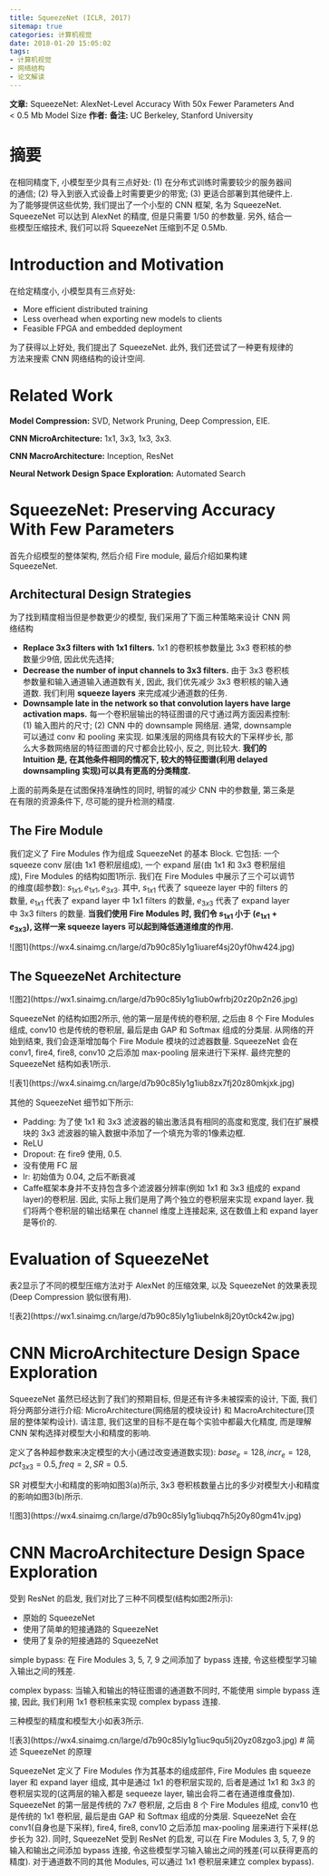 ```yaml
---
title: SqueezeNet (ICLR, 2017)
sitemap: true
categories: 计算机视觉
date: 2018-01-20 15:05:02
tags:
- 计算机视觉
- 网络结构
- 论文解读
---
```



**文章:** SqueezeNet: AlexNet-Level Accuracy With 50x Fewer Parameters And < 0.5 Mb Model Size
**作者:**
**备注:** UC Berkeley, Stanford University

# 摘要

在相同精度下, 小模型至少具有三点好处: (1) 在分布式训练时需要较少的服务器间的通信; (2) 导入到嵌入式设备上时需要更少的带宽; (3) 更适合部署到其他硬件上. 为了能够提供这些优势, 我们提出了一个小型的 CNN 框架, 名为 SqueezeNet. SqueezeNet 可以达到 AlexNet 的精度, 但是只需要 1/50 的参数量. 另外, 结合一些模型压缩技术, 我们可以将 SqueezeNet 压缩到不足 0.5Mb.

# Introduction and Motivation

在给定精度小, 小模型具有三点好处:
- More efficient distributed training
- Less overhead when exporting new models to clients
- Feasible FPGA and embedded deployment

为了获得以上好处, 我们提出了 SqueezeNet. 此外, 我们还尝试了一种更有规律的方法来搜索 CNN 网络结构的设计空间.

# Related Work

**Model Compression:** SVD, Network Pruning, Deep Compression, EIE.

**CNN MicroArchitecture:** 1x1, 3x3, 1x3, 3x3.

**CNN MacroArchitecture:** Inception, ResNet

**Neural Network Design Space Exploration:** Automated Search

# SqueezeNet: Preserving Accuracy With Few Parameters

首先介绍模型的整体架构, 然后介绍 Fire module, 最后介绍如果构建 SqueezeNet.

## Architectural Design Strategies

为了找到精度相当但是参数更少的模型, 我们采用了下面三种策略来设计 CNN 网络结构
- **Replace 3x3 filters with 1x1 filters.** 1x1 的卷积核参数量比 3x3 卷积核的参数量少9倍, 因此优先选择;
- **Decrease the number of input channels to 3x3 filters.** 由于 3x3 卷积核参数量和输入通道输入通道数有关, 因此, 我们优先减少 3x3 卷积核的输入通道数. 我们利用 **squeeze layers** 来完成减少通道数的任务.
- **Downsample late in the network so that convolution layers have large activation maps.** 每一个卷积层输出的特征图谱的尺寸通过两方面因素控制: (1) 输入图片的尺寸; (2) CNN 中的 downsample 网络层. 通常, downsample 可以通过 conv 和 pooling 来实现. 如果浅层的网络具有较大的下采样步长, 那么大多数网络层的特征图谱的尺寸都会比较小, 反之, 则比较大. **我们的 Intuition 是, 在其他条件相同的情况下, 较大的特征图谱(利用 delayed downsampling 实现)可以具有更高的分类精度.**

上面的前两条是在试图保持准确性的同时, 明智的减少 CNN 中的参数量, 第三条是在有限的资源条件下, 尽可能的提升检测的精度.

## The Fire Module

我们定义了 Fire Modules 作为组成 SqueezeNet 的基本 Block. 它包括: 一个 squeeze conv 层(由 1x1 卷积层组成), 一个 expand 层(由 1x1 和 3x3 卷积层组成), Fire Modules 的结构如图1所示. 我们在 Fire Modules 中展示了三个可以调节的维度(超参数): $s_{1x1}, e_{1x1}, e_{3x3}$. 其中, $s_{1x1}$ 代表了 squeeze layer 中的 filters 的数量, $e_{1x1}$ 代表了 expand layer 中 1x1 filters 的数量, $e_{3x3}$ 代表了 expand layer 中 3x3 filters 的数量. **当我们使用 Fire Modules 时, 我们令 $s_{1x1}$ 小于 $(e_{1x1} + e_{3x3})$, 这样一来 squeeze layers 可以起到降低通道维度的作用.**

<div style="width: 550px; margin: auto">![图1](https://wx4.sinaimg.cn/large/d7b90c85ly1g1iuaref4sj20yf0hw424.jpg)

## The SqueezeNet Architecture

<div style="width: 550px; margin: auto">![图2](https://wx1.sinaimg.cn/large/d7b90c85ly1g1iub0wfrbj20z20p2n26.jpg)

SqueezeNet 的结构如图2所示, 他的第一层是传统的卷积层, 之后由 8 个 Fire Modules 组成, conv10 也是传统的卷积层, 最后是由 GAP 和 Softmax 组成的分类层. 从网络的开始到结束, 我们会逐渐增加每个 Fire Module 模块的过滤器数量. SqueezeNet 会在 conv1, fire4, fire8, conv10 之后添加 max-pooling 层来进行下采样. 最终完整的 SqueezeNet 结构如表1所示.

<div style="width: 550px; margin: auto">![表1](https://wx4.sinaimg.cn/large/d7b90c85ly1g1iub8zx7fj20z80mkjxk.jpg)

其他的 SqueezeNet 细节如下所示:
- Padding: 为了使 1x1 和 3x3 滤波器的输出激活具有相同的高度和宽度, 我们在扩展模块的 3x3 滤波器的输入数据中添加了一个填充为零的1像素边框.
- ReLU
- Dropout: 在 fire9 使用, 0.5.
- 没有使用 FC 层
- lr: 初始值为 0.04, 之后不断衰减
- Caffe框架本身并不支持包含多个滤波器分辨率(例如 1x1 和 3x3 组成的 expand layer)的卷积层. 因此, 实际上我们是用了两个独立的卷积层来实现 expand layer. 我们将两个卷积层的输出结果在 channel 维度上连接起来, 这在数值上和 expand layer 是等价的.

# Evaluation of SqueezeNet


表2显示了不同的模型压缩方法对于 AlexNet 的压缩效果, 以及 SqueezeNet 的效果表现(Deep Compression 貌似很有用).
<div style="width: 550px; margin: auto">![表2](https://wx1.sinaimg.cn/large/d7b90c85ly1g1iubelnk8j20yt0ck42w.jpg)

# CNN MicroArchitecture Design Space Exploration

SqueezeNet 虽然已经达到了我们的预期目标, 但是还有许多未被探索的设计, 下面, 我们将分两部分进行介绍: MicroArchitecture(网络层的模块设计) 和 MacroArchitecture(顶层的整体架构设计).
请注意, 我们这里的目标不是在每个实验中都最大化精度, 而是理解 CNN 架构选择对模型大小和精度的影响.

定义了各种超参数来决定模型的大小(通过改变通道数实现): $base_e = 128, incr_e = 128, pct_{3x3} = 0.5, freq = 2, SR = 0.5$.

SR 对模型大小和精度的影响如图3(a)所示, 3x3 卷积核数量占比的多少对模型大小和精度的影响如图3(b)所示.

<div style="width: 550px; margin: auto">![图3](https://wx4.sinaimg.cn/large/d7b90c85ly1g1iubqq7h5j20y80gm41v.jpg)

# CNN MacroArchitecture Design Space Exploration

受到 ResNet 的启发, 我们对比了三种不同模型(结构如图2所示):
- 原始的 SqueezeNet
- 使用了简单的短接通路的 SqueezeNet
- 使用了复杂的短接通路的 SqueezeNet

simple bypass: 在 Fire Modules 3, 5, 7, 9 之间添加了 bypass 连接, 令这些模型学习输入输出之间的残差.

complex bypass: 当输入和输出的特征图谱的通道数不同时, 不能使用 simple bypass 连接, 因此, 我们利用 1x1 卷积核来实现 complex bypass 连接.

三种模型的精度和模型大小如表3所示.

<div style="width: 550px; margin: auto">![表3](https://wx4.sinaimg.cn/large/d7b90c85ly1g1iuc9qu5lj20yz08zgo3.jpg)

<span id = "简述 SqueezeNet 的原理">
# 简述 SqueezeNet 的原理

SqueezeNet 定义了 Fire Modules 作为其基本的组成部件, Fire Modules 由 squeeze layer 和 expand layer 组成, 其中是通过 1x1 的卷积层实现的, 后者是通过 1x1 和 3x3 的卷积层实现的(这两层的输入都是 sequeeze layer, 输出会将二者在通道维度叠加). SqueezeNet 的第一层是传统的 7x7 卷积层, 之后由 8 个 Fire Modules 组成,  conv10 也是传统的 1x1 卷积层, 最后是由 GAP 和 Softmax 组成的分类层. SqueezeNet 会在 conv1(自身也是下采样), fire4, fire8, conv10 之后添加 max-pooling 层来进行下采样(总步长为 32). 同时, SqueezeNet 受到 ResNet 的启发, 可以在 Fire Modules 3, 5, 7, 9 的输入和输出之间添加 bypass 连接, 令这些模型学习输入输出之间的残差(可以获得更高的精度). 对于通道数不同的其他 Modules, 可以通过 1x1 卷积层来建立 complex bypass).
